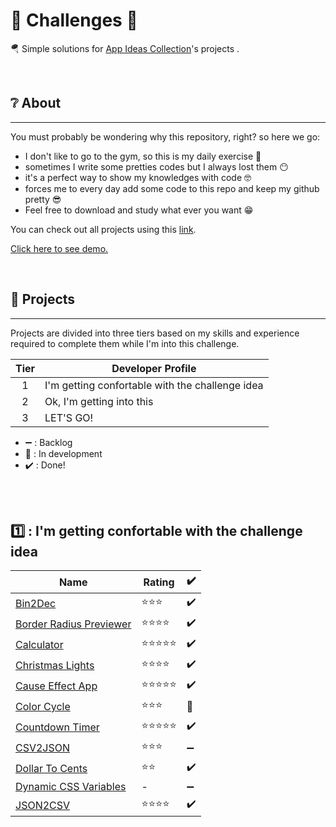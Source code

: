 <h1>🚩 Challenges 🚩</h1>


<p>🪂 Simple solutions for <a href="https://github.com/florinpop17/app-ideas">App Ideas Collection</a>'s projects .</p>


<br />

## ❔ About
--------------
<p>
You must probably be wondering why this repository, right? 
so here we go:
</p>

- I don't like to go to the gym, so this is my daily exercise 💪
- sometimes I write some pretties codes but I always lost them 😶
- it's a perfect way to show my knowledges with code 🤓
- forces me to every day add some code to this repo and keep my github pretty 😎
- Feel free to download and study what ever you want 😁

<p>You can check out all projects using this <a href="http://ofernandoavila.avilamidia.com/challenges/">link</a>.</p>
<p><a href="http://ofernandoavila.avilamidia.com/challenges/">Click here to see demo.</a></p>

<br />

## 📜 Projects
--------------

Projects are divided into three tiers based on my skills and experience
required to complete them while I'm into this challenge.

| Tier | Developer Profile                                   |
| :--: | --------------------------------------------------- |
|  1   | I'm getting confortable with the challenge idea     |
|  2   | Ok, I'm getting into this                           |
|  3   | LET'S GO!                                           |


- ➖ : Backlog
- 🚧 : In development
- ✔️ : Done!

<br /><br />

## 1️⃣ : I'm getting confortable with the challenge idea

| Name                                                                                                                                           | Rating         | ✔️ |
| ---------------------------------------------------------------------------------------------------------------------------------------------- | -------------- | ---
| [Bin2Dec](https://github.com/ofernandoavila/challenges/tree/master/1-%20Bin2Dec)                                                               | ⭐⭐⭐        | ✔️ |            
| [Border Radius Previewer](https://github.com/ofernandoavila/challenges/tree/master/2-BorderRadiusPreview)                                      | ⭐⭐⭐⭐      | ✔️ |
| [Calculator](https://github.com/ofernandoavila/challenges/tree/master/3-Calculator)                                                            | ⭐⭐⭐⭐⭐    | ✔️ |
| [Christmas Lights](https://github.com/ofernandoavila/challenges/tree/master/4-ChristmasLights)                                                 | ⭐⭐⭐⭐      | ✔️ |
| [Cause Effect App](https://github.com/ofernandoavila/challenges/tree/master/5-CauseEffectApp)                                                  | ⭐⭐⭐⭐⭐    | ✔️ |
| [Color Cycle](https://github.com/ofernandoavila/challenges/tree/master/6-ColorCycle)                                                           | ⭐⭐⭐        | 🚧 |
| [Countdown Timer](https://github.com/ofernandoavila/challenges/tree/master/7-CountdownTimer)                                                   | ⭐⭐⭐⭐⭐    | ✔️ |
| [CSV2JSON](https://github.com/ofernandoavila/challenges/tree/master/8-CSV2JSON)                                                                | ⭐⭐⭐        | ➖ |
| [Dollar To Cents](https://github.com/ofernandoavila/challenges/tree/master/9-DollarToCents)                                                    | ⭐⭐           | ✔️ |
| [Dynamic CSS Variables](https://github.com/ofernandoavila/challenges/tree/master/10-DynamicCSSVariables)                                       | -              | ➖ |
| [JSON2CSV](https://github.com/ofernandoavila/challenges/tree/master/17-JSON2CSV)                                                               | ⭐⭐⭐⭐      | ✔️ |